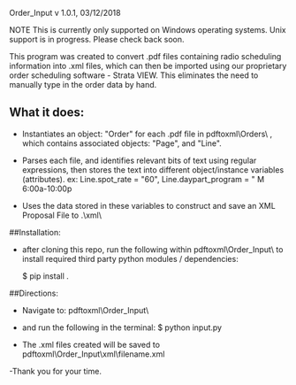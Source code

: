 Order_Input
v 1.0.1, 03/12/2018

NOTE
This is currently only supported on Windows operating systems. Unix support is in progress. Please check back soon.

This program was created to convert .pdf files containing radio scheduling information into .xml files, which can then be imported using our proprietary order scheduling software - Strata VIEW.
This eliminates the need to manually type in the order data by hand.


## What it does:
- Instantiates an object: "Order"  for each .pdf file in pdftoxml\\Orders\\ , which contains associated objects: "Page", and "Line".

- Parses each file, and identifies relevant bits of text using regular expressions, then stores the text into different object/instance variables (attributes).
	ex:
		Line.spot_rate = "60",
		Line.daypart_program = " M 6:00a-10:00p

- Uses the data stored in these variables to construct and save an XML Proposal File to .\\xml\\ 


##Installation:
- after cloning this repo, run the following within pdftoxml\\Order_Input\\ to install required third party python modules / dependencies:

	$ pip install .

##Directions:

- Navigate to:
	pdftoxml\\Order_Input\\
	
- and run the following in the terminal:
		$ python input.py
		
- The .xml files created will be saved to pdftoxml\\Order_Input\\xml\\filename.xml

-Thank you for your time. 
 


